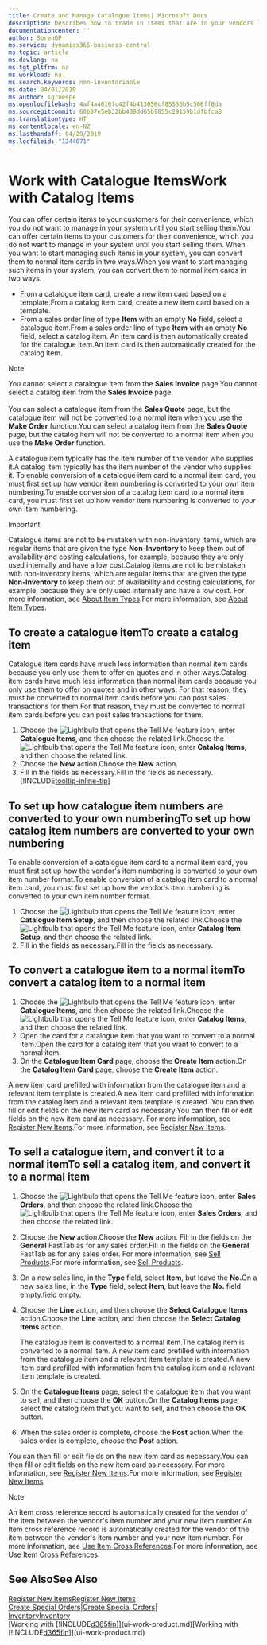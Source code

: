 ```yaml
---
title: Create and Manage Catalogue Items| Microsoft Docs
description: Describes how to trade in items that are in your vendors list of items but not in your own list of items.
documentationcenter: ''
author: SorenGP
ms.service: dynamics365-business-central
ms.topic: article
ms.devlang: na
ms.tgt_pltfrm: na
ms.workload: na
ms.search.keywords: non-inventoriable
ms.date: 04/01/2019
ms.author: sgroespe
ms.openlocfilehash: 4af4a4610fc42f4b413056cf85555b5c506ff8da
ms.sourcegitcommit: 60b87e5eb32bb408dd65b9855c29159b1dfbfca8
ms.translationtype: HT
ms.contentlocale: en-NZ
ms.lasthandoff: 04/29/2019
ms.locfileid: "1244071"
---
```

# <a name="work-with-catalog-items"></a><span data-ttu-id="1dd42-103">Work with Catalogue Items</span><span class="sxs-lookup"><span data-stu-id="1dd42-103">Work with Catalog Items</span></span>
<span data-ttu-id="1dd42-104">You can offer certain items to your customers for their convenience, which you do not want to manage in your system until you start selling them.</span><span class="sxs-lookup"><span data-stu-id="1dd42-104">You can offer certain items to your customers for their convenience, which you do not want to manage in your system until you start selling them.</span></span> <span data-ttu-id="1dd42-105">When you want to start managing such items in your system, you can convert them to normal item cards in two ways.</span><span class="sxs-lookup"><span data-stu-id="1dd42-105">When you want to start managing such items in your system, you can convert them to normal item cards in two ways.</span></span>

* <span data-ttu-id="1dd42-106">From a catalogue item card, create a new item card based on a template.</span><span class="sxs-lookup"><span data-stu-id="1dd42-106">From a catalog item card, create a new item card based on a template.</span></span>
* <span data-ttu-id="1dd42-107">From a sales order line of type **Item** with an empty **No** field, select a catalogue item.</span><span class="sxs-lookup"><span data-stu-id="1dd42-107">From a sales order line of type **Item** with an empty **No** field, select a catalog item.</span></span> <span data-ttu-id="1dd42-108">An item card is then automatically created for the catalogue item.</span><span class="sxs-lookup"><span data-stu-id="1dd42-108">An item card is then automatically created for the catalog item.</span></span>

> [!NOTE]  
> <span data-ttu-id="1dd42-109">You cannot select a catalogue item from the **Sales Invoice** page.</span><span class="sxs-lookup"><span data-stu-id="1dd42-109">You cannot select a catalog item from the **Sales Invoice** page.</span></span><br /><br />
> <span data-ttu-id="1dd42-110">You can select a catalogue item from the **Sales Quote** page, but the catalogue item will not be converted to a normal item when you use the **Make Order** function.</span><span class="sxs-lookup"><span data-stu-id="1dd42-110">You can select a catalog item from the **Sales Quote** page, but the catalog item will not be converted to a normal item when you use the **Make Order** function.</span></span>

<span data-ttu-id="1dd42-111">A catalogue item typically has the item number of the vendor who supplies it.</span><span class="sxs-lookup"><span data-stu-id="1dd42-111">A catalog item typically has the item number of the vendor who supplies it.</span></span> <span data-ttu-id="1dd42-112">To enable conversion of a catalogue item card to a normal item card, you must first set up how vendor item numbering is converted to your own item numbering.</span><span class="sxs-lookup"><span data-stu-id="1dd42-112">To enable conversion of a catalog item card to a normal item card, you must first set up how vendor item numbering is converted to your own item numbering.</span></span>   

> [!Important]
> <span data-ttu-id="1dd42-113">Catalogue items are not to be mistaken with non-inventory items, which are regular items that are given the type **Non-Inventory** to keep them out of availability and costing calculations, for example, because they are only used internally and have a low cost.</span><span class="sxs-lookup"><span data-stu-id="1dd42-113">Catalog items are not to be mistaken with non-inventory items, which are regular items that are given the type **Non-Inventory** to keep them out of availability and costing calculations, for example, because they are only used internally and have a low cost.</span></span> <span data-ttu-id="1dd42-114">For more information, see [About Item Types](inventory-about-item-types.md).</span><span class="sxs-lookup"><span data-stu-id="1dd42-114">For more information, see [About Item Types](inventory-about-item-types.md).</span></span>

## <a name="to-create-a-catalog-item"></a><span data-ttu-id="1dd42-115">To create a catalogue item</span><span class="sxs-lookup"><span data-stu-id="1dd42-115">To create a catalog item</span></span>
<span data-ttu-id="1dd42-116">Catalogue item cards have much less information than normal item cards because you only use them to offer on quotes and in other ways.</span><span class="sxs-lookup"><span data-stu-id="1dd42-116">Catalog item cards have much less information than normal item cards because you only use them to offer on quotes and in other ways.</span></span> <span data-ttu-id="1dd42-117">For that reason, they must be converted to normal item cards before you can post sales transactions for them.</span><span class="sxs-lookup"><span data-stu-id="1dd42-117">For that reason, they must be converted to normal item cards before you can post sales transactions for them.</span></span>

1. <span data-ttu-id="1dd42-118">Choose the ![Lightbulb that opens the Tell Me feature](media/ui-search/search_small.png "Tell me what you want to do") icon, enter **Catalogue Items**, and then choose the related link.</span><span class="sxs-lookup"><span data-stu-id="1dd42-118">Choose the ![Lightbulb that opens the Tell Me feature](media/ui-search/search_small.png "Tell me what you want to do") icon, enter **Catalog Items**, and then choose the related link.</span></span>
2. <span data-ttu-id="1dd42-119">Choose the **New** action.</span><span class="sxs-lookup"><span data-stu-id="1dd42-119">Choose the **New** action.</span></span>
3. <span data-ttu-id="1dd42-120">Fill in the fields as necessary.</span><span class="sxs-lookup"><span data-stu-id="1dd42-120">Fill in the fields as necessary.</span></span> [!INCLUDE[tooltip-inline-tip](includes/tooltip-inline-tip_md.md)]

## <a name="to-set-up-how-catalog-item-numbers-are-converted-to-your-own-numbering"></a><span data-ttu-id="1dd42-121">To set up how catalogue item numbers are converted to your own numbering</span><span class="sxs-lookup"><span data-stu-id="1dd42-121">To set up how catalog item numbers are converted to your own numbering</span></span>
<span data-ttu-id="1dd42-122">To enable conversion of a catalogue item card to a normal item card, you must first set up how the vendor's item numbering is converted to your own item number format.</span><span class="sxs-lookup"><span data-stu-id="1dd42-122">To enable conversion of a catalog item card to a normal item card, you must first set up how the vendor's item numbering is converted to your own item number format.</span></span>

1. <span data-ttu-id="1dd42-123">Choose the ![Lightbulb that opens the Tell Me feature](media/ui-search/search_small.png "Tell me what you want to do") icon, enter **Catalogue Item Setup**, and then choose the related link.</span><span class="sxs-lookup"><span data-stu-id="1dd42-123">Choose the ![Lightbulb that opens the Tell Me feature](media/ui-search/search_small.png "Tell me what you want to do") icon, enter **Catalog Item Setup**, and then choose the related link.</span></span>
2. <span data-ttu-id="1dd42-124">Fill in the fields as necessary.</span><span class="sxs-lookup"><span data-stu-id="1dd42-124">Fill in the fields as necessary.</span></span>

## <a name="to-convert-a-catalog-item-to-a-normal-item"></a><span data-ttu-id="1dd42-125">To convert a catalogue item to a normal item</span><span class="sxs-lookup"><span data-stu-id="1dd42-125">To convert a catalog item to a normal item</span></span>
1. <span data-ttu-id="1dd42-126">Choose the ![Lightbulb that opens the Tell Me feature](media/ui-search/search_small.png "Tell me what you want to do") icon, enter **Catalogue Items**, and then choose the related link.</span><span class="sxs-lookup"><span data-stu-id="1dd42-126">Choose the ![Lightbulb that opens the Tell Me feature](media/ui-search/search_small.png "Tell me what you want to do") icon, enter **Catalog Items**, and then choose the related link.</span></span>
2. <span data-ttu-id="1dd42-127">Open the card for a catalogue item that you want to convert to a normal item.</span><span class="sxs-lookup"><span data-stu-id="1dd42-127">Open the card for a catalog item that you want to convert to a normal item.</span></span>
3. <span data-ttu-id="1dd42-128">On the **Catalogue Item Card** page, choose the **Create Item** action.</span><span class="sxs-lookup"><span data-stu-id="1dd42-128">On the **Catalog Item Card** page, choose the **Create Item** action.</span></span>

<span data-ttu-id="1dd42-129">A new item card prefilled with information from the catalogue item and a relevant item template is created.</span><span class="sxs-lookup"><span data-stu-id="1dd42-129">A new item card prefilled with information from the catalog item and a relevant item template is created.</span></span> <span data-ttu-id="1dd42-130">You can then fill or edit fields on the new item card as necessary.</span><span class="sxs-lookup"><span data-stu-id="1dd42-130">You can then fill or edit fields on the new item card as necessary.</span></span> <span data-ttu-id="1dd42-131">For more information, see [Register New Items](inventory-how-register-new-items.md).</span><span class="sxs-lookup"><span data-stu-id="1dd42-131">For more information, see [Register New Items](inventory-how-register-new-items.md).</span></span>

## <a name="to-sell-a-catalog-item-and-convert-it-to-a-normal-item"></a><span data-ttu-id="1dd42-132">To sell a catalogue item, and convert it to a normal item</span><span class="sxs-lookup"><span data-stu-id="1dd42-132">To sell a catalog item, and convert it to a normal item</span></span>
1. <span data-ttu-id="1dd42-133">Choose the ![Lightbulb that opens the Tell Me feature](media/ui-search/search_small.png "Tell me what you want to do") icon, enter **Sales Orders**, and then choose the related link.</span><span class="sxs-lookup"><span data-stu-id="1dd42-133">Choose the ![Lightbulb that opens the Tell Me feature](media/ui-search/search_small.png "Tell me what you want to do") icon, enter **Sales Orders**, and then choose the related link.</span></span>
2. <span data-ttu-id="1dd42-134">Choose the **New** action.</span><span class="sxs-lookup"><span data-stu-id="1dd42-134">Choose the **New** action.</span></span> <span data-ttu-id="1dd42-135">Fill in the fields on the **General** FastTab as for any sales order.</span><span class="sxs-lookup"><span data-stu-id="1dd42-135">Fill in the fields on the **General** FastTab as for any sales order.</span></span> <span data-ttu-id="1dd42-136">For more information, see [Sell Products](sales-how-sell-products.md).</span><span class="sxs-lookup"><span data-stu-id="1dd42-136">For more information, see [Sell Products](sales-how-sell-products.md).</span></span>
3. <span data-ttu-id="1dd42-137">On a new sales line, in the **Type** field, select **Item**, but leave the **No.**</span><span class="sxs-lookup"><span data-stu-id="1dd42-137">On a new sales line, in the **Type** field, select **Item**, but leave the **No.**</span></span> <span data-ttu-id="1dd42-138">field empty.</span><span class="sxs-lookup"><span data-stu-id="1dd42-138">field empty.</span></span>
4. <span data-ttu-id="1dd42-139">Choose the **Line** action, and then choose the **Select Catalogue Items** action.</span><span class="sxs-lookup"><span data-stu-id="1dd42-139">Choose the **Line** action, and then choose the **Select Catalog Items** action.</span></span>

    <span data-ttu-id="1dd42-140">The catalogue item is converted to a normal item.</span><span class="sxs-lookup"><span data-stu-id="1dd42-140">The catalog item is converted to a normal item.</span></span> <span data-ttu-id="1dd42-141">A new item card prefilled with information from the catalogue item and a relevant item template is created.</span><span class="sxs-lookup"><span data-stu-id="1dd42-141">A new item card prefilled with information from the catalog item and a relevant item template is created.</span></span>
5. <span data-ttu-id="1dd42-142">On the **Catalogue Items** page, select the catalogue item that you want to sell, and then choose the **OK** button.</span><span class="sxs-lookup"><span data-stu-id="1dd42-142">On the **Catalog Items** page, select the catalog item that you want to sell, and then choose the **OK** button.</span></span>
6. <span data-ttu-id="1dd42-143">When the sales order is complete, choose the **Post** action.</span><span class="sxs-lookup"><span data-stu-id="1dd42-143">When the sales order is complete, choose the **Post** action.</span></span>

<span data-ttu-id="1dd42-144">You can then fill or edit fields on the new item card as necessary.</span><span class="sxs-lookup"><span data-stu-id="1dd42-144">You can then fill or edit fields on the new item card as necessary.</span></span> <span data-ttu-id="1dd42-145">For more information, see [Register New Items](inventory-how-register-new-items.md).</span><span class="sxs-lookup"><span data-stu-id="1dd42-145">For more information, see [Register New Items](inventory-how-register-new-items.md).</span></span>

> [!NOTE]  
>   <span data-ttu-id="1dd42-146">An Item cross reference record is automatically created for the vendor of the item between the vendor's item number and your new item number.</span><span class="sxs-lookup"><span data-stu-id="1dd42-146">An Item cross reference record is automatically created for the vendor of the item between the vendor's item number and your new item number.</span></span> <span data-ttu-id="1dd42-147">For more information, see [Use Item Cross References](inventory-how-use-item-cross-refs.md).</span><span class="sxs-lookup"><span data-stu-id="1dd42-147">For more information, see [Use Item Cross References](inventory-how-use-item-cross-refs.md).</span></span>

## <a name="see-also"></a><span data-ttu-id="1dd42-148">See Also</span><span class="sxs-lookup"><span data-stu-id="1dd42-148">See Also</span></span>
[<span data-ttu-id="1dd42-149">Register New Items</span><span class="sxs-lookup"><span data-stu-id="1dd42-149">Register New Items</span></span>](inventory-how-register-new-items.md)  
<span data-ttu-id="1dd42-150">[Create Special Orders](sales-how-to-create-special-orders.md)|</span><span class="sxs-lookup"><span data-stu-id="1dd42-150">[Create Special Orders](sales-how-to-create-special-orders.md)|</span></span>  
[<span data-ttu-id="1dd42-151">Inventory</span><span class="sxs-lookup"><span data-stu-id="1dd42-151">Inventory</span></span>](inventory-manage-inventory.md)  
<span data-ttu-id="1dd42-152">[Working with [!INCLUDE[d365fin](includes/d365fin_md.md)]](ui-work-product.md)</span><span class="sxs-lookup"><span data-stu-id="1dd42-152">[Working with [!INCLUDE[d365fin](includes/d365fin_md.md)]](ui-work-product.md)</span></span>
